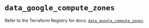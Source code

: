 # `data_google_compute_zones`

Refer to the Terraform Registry for docs: [`data_google_compute_zones`](https://registry.terraform.io/providers/hashicorp/google/5.15.0/docs/data-sources/compute_zones).
